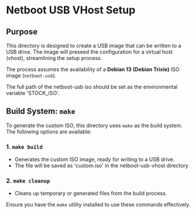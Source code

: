 # Netboot USB VHost Setup

## Purpose
This directory is designed to create a USB image that can be written to a USB
drive. The image will preseed the configuration for a virtual host (vhost),
streamlining the setup process.

The process assumes the availability of a **Debian 13 (Debian Trixie)** ISO
image (`netboot-usb`).

The full path of the netboot-usb iso should be set as the environmental variable
'STOCK\_ISO'.

## Build System: `make`
To generate the custom ISO, this directory uses `make` as the build system. The
following options are available:

### 1. `make build`
- Generates the custom ISO image, ready for writing to a USB drive.
- The file will be saved as 'custom.iso' in the netboot-usb-vhost 
  directory

### 2. `make cleanup`
- Cleans up temporary or generated files from the build process.

Ensure you have the `make` utility installed to use these commands effectively.
